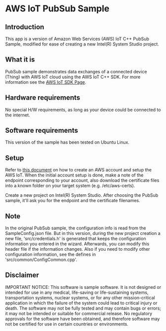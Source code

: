 # AWS IoT PubSub Sample


## Introduction
This app is a version of Amazon Web Services (AWS) IoT C++ PubSub Sample, modified for ease of creating a new Intel(R) System Studio project.

## What it is
PubSub sample demonstrates data exchanges of a connected device (Thing) with AWS IoT cloud using the AWS IoT C++ SDK.
For more information see the [AWS IoT SDK Page](https://github.com/aws/aws-iot-device-sdk-cpp).

## Hardware requirements

No special H/W requirements, as long as your device could be connected to the internet.

## Software requirements

This version of the sample has been tested on Ubuntu Linux.

## Setup

Refer to [this document](https://github.com/intel-iot-devkit/iot-samples-cloud-setup/blob/master/aws-mqtt.md) on how to create an AWS account and setup the AWS IoT. When the initial account setup is done, make a note of the endpoint corresponding to your account, also download the certificate files into a known folder on your target system (e.g. /etc/aws-certs).

Create a new project on Intel(R) System Studio. After choosing the PubSub sample, it'll ask you for the endpoint and the certificate filenames. 

## Note
In the original PubSub sample, the configuration info is read from the SampleConfig.json file. But in this version, during the new project creation a new file, 'src/credentials.h' is generated that keeps the configuration information you entered in the wizard. Afterwards, you can modify this header file if the information changes. Also if you need to modify other configuration information, see the defines in 'src/common/ConfigCommon.cpp'.

## Disclaimer
IMPORTANT NOTICE: This software is sample software. It is not designed or intended for use in any medical, life-saving or life-sustaining systems, transportation systems, nuclear systems, or for any other mission-critical application in which the failure of the system could lead to critical injury or death. The software may not be fully tested and may contain bugs or errors; it may not be intended or suitable for commercial release. No regulatory approvals for the software have been obtained, and therefore software may not be certified for use in certain countries or environments.
